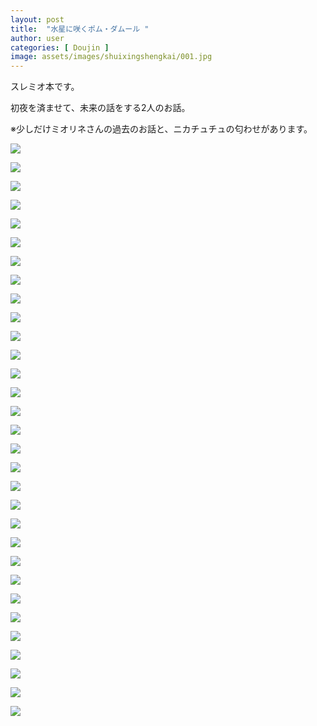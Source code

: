 ```yaml
---
layout: post
title:  "水星に咲くポム・ダムール "
author: user
categories: [ Doujin ]
image: assets/images/shuixingshengkai/001.jpg
---
```


スレミオ本です。

初夜を済ませて、未来の話をする2人のお話。

※少しだけミオリネさんの過去のお話と、ニカチュチュの匂わせがあります。

![](../assets/images/shuixingshengkai/001.jpg)

![](../assets/images/shuixingshengkai/002.png)

![](../assets/images/shuixingshengkai/003.png)

![](../assets/images/shuixingshengkai/004.png)

![](../assets/images/shuixingshengkai/005.png)

![](../assets/images/shuixingshengkai/006.png)

![](../assets/images/shuixingshengkai/007.png)

![](../assets/images/shuixingshengkai/008.png)

![](../assets/images/shuixingshengkai/009.png)

![](../assets/images/shuixingshengkai/010.png)

![](../assets/images/shuixingshengkai/011.png)

![](../assets/images/shuixingshengkai/012.png)

![](../assets/images/shuixingshengkai/013.png)

![](../assets/images/shuixingshengkai/014.png)

![](../assets/images/shuixingshengkai/015.png)

![](../assets/images/shuixingshengkai/016.png)

![](../assets/images/shuixingshengkai/017.png)

![](../assets/images/shuixingshengkai/018.png)

![](../assets/images/shuixingshengkai/019.png)

![](../assets/images/shuixingshengkai/020.png)

![](../assets/images/shuixingshengkai/021.png)

![](../assets/images/shuixingshengkai/022.png)

![](../assets/images/shuixingshengkai/023.png)

![](../assets/images/shuixingshengkai/024.png)

![](../assets/images/shuixingshengkai/025.png)

![](../assets/images/shuixingshengkai/026.png)

![](../assets/images/shuixingshengkai/027.png)

![](../assets/images/shuixingshengkai/028.png)

![](../assets/images/shuixingshengkai/029.png)

![](../assets/images/shuixingshengkai/030.png)

![](../assets/images/shuixingshengkai/031.png)